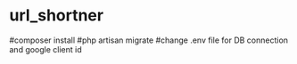 # url_shortner
#composer install
#php artisan migrate
#change .env file for DB connection and google client id
